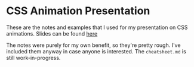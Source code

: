 # CSS Animation Presentation

These are the notes and examples that I used for my presentation on CSS
animations. Slides can be found
[here](https://docs.google.com/presentation/d/1Vof5j7it7kZg3rO7noOtVA_FVio4Q6HCbfTdQGnYZUQ/edit?usp=sharing)

The notes were purely for my own benefit, so they're pretty rough. I've included
them anyway in case anyone is interested. The `cheatsheet.md` is still
work-in-progress.
